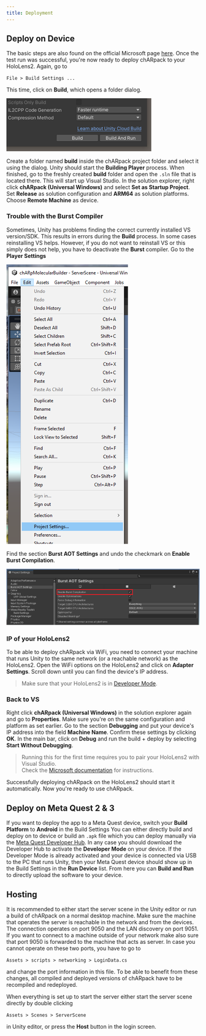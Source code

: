 ```yaml
---
title: Deployment
---
```


## Deploy on Device
The basic steps are also found on the official Microsoft page [here](https://learn.microsoft.com/en-us/windows/mixed-reality/develop/advanced-concepts/using-visual-studio?tabs=hl2).
Once the test run was successful, you're now ready to deploy chARpack to your HoloLens2.
Again, go to 
```
File > Build Settings ...
```

This time, click on **Build**, which opens a folder dialog.

<img src="/images/manual/build.png" alt="Build" class="mx-auto max-w-xl" />

Create a folder named **build** inside the chARpack project folder and select it using the dialog.
Unity should start the **Building Player** process.
When finished, go to the freshly created **build** folder and open the `.sln` file that is located there.
This will start up Visual Studio.
In the solution explorer, right click **chARpack (Universal Windows)** and select **Set as Startup Project**.
Set **Release** as solution configuration and **ARM64** as solution platforms.
Choose **Remote Machine** as device.

### Trouble with the Burst Compiler
Sometimes, Unity has problems finding the correct currently installed VS version/SDK.
This results in errors during the **Build** process.
In some cases reinstalling VS helps.
However, if you do not want to reinstall VS or this simply does not help, you have to deactivate the **Burst** compiler.
Go to the **Player Settings**

<img src="/images/manual/project_settings.png" alt="Project Settings" class="mx-auto max-w-xl" />

Find the section **Burst AOT Settings** and undo the checkmark on **Enable Burst Compilation**.

<img src="/images/manual/burst.png" alt="Burst" class="mx-auto max-w-xl" />

### IP of your HoloLens2
To be able to deploy chARpack via WiFi, you need to connect your machine that runs Unity to the same network (or a reachable network) as the HoloLens2.
Open the WiFi options on the HoloLens2 and click on **Adapter Settings**.
Scroll down until you can find the device's IP address.

> Make sure that your HoloLens2 is in [Developer Mode](https://learn.microsoft.com/en-us/windows/mixed-reality/develop/advanced-concepts/using-the-windows-device-portal).

### Back to VS
Right click **chARpack (Universal Windows)** in the solution explorer again and go to **Properties**.
Make sure you're on the same configuration and platform as set earlier.
Go to the section **Debugging** and put your device's IP address into the field **Machine Name**.
Confirm these settings by clicking **OK**.
In the main bar, click on **Debug** and run the build + deploy by selecting **Start Without Debugging**.

> Running this for the first time requires you to pair your HoloLens2 with Visual Studio.<br>
> Check the [Microsoft documentation](https://learn.microsoft.com/en-us/windows/mixed-reality/develop/advanced-concepts/using-the-windows-device-portal) for instructions.

Successfully deploying chARpack on the HoloLens2 should start it automatically.
Now you're ready to use chARpack.

## Deploy on Meta Quest 2 & 3
If you want to deploy the app to a Meta Quest device, switch your **Build Platform** to **Android** in the Build Settings
You can either directly build and deploy on to device or build an `.apk` file which you can deploy manually via the <a href="https://developer.oculus.com/downloads/package/oculus-developer-hub-win" target="_blank">Meta Quest Developer Hub</a>.
In any case you should download the Developer Hub to activate the **Developer Mode** on your device.
If the Developer Mode is already activated and your device is connected via USB to the PC that runs Unity, then your Meta Quest device should show up in the Build Settings in the **Run Device** list.
From here you can **Build and Run** to directly upload the software to your device.

## Hosting
It is recommended to either start the server scene in the Unity editor or run a build of chARpack on a normal desktop machine.
Make sure the machine that operates the server is reachable in the network and from the devices.
The connection operates on port 9050 and the LAN discovery on port 9051.
If you want to connect to a machine outside of your network make also sure that port 9050 is forwarded to the machine that acts as server.
In case you cannot operate on these two ports, you have to go to
```
Assets > scripts > networking > LoginData.cs
```
and change the port information in this file.
To be able to benefit from these changes, all compiled and deployed versions of chARpack have to be recompiled and redeployed.

When everything is set up to start the server either start the server scene directly by double clicking 
```
Assets > Scenes > ServerScene
```
in Unity editor, or press the **Host** button in the login screen.